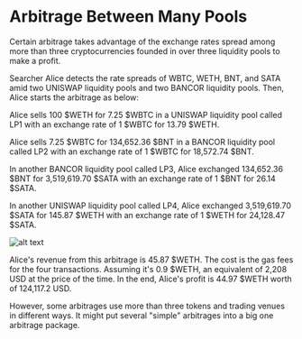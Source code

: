 # Arbitrage Between Many Pools

Certain arbitrage takes advantage of the exchange rates spread among more than three cryptocurrencies founded in over three liquidity pools to make a profit.

Searcher Alice detects the rate spreads of WBTC, WETH, BNT, and SATA amid two UNISWAP liquidity pools and two BANCOR liquidity pools. Then, Alice starts the arbitrage as below: 

Alice sells 100 $WETH for 7.25 $WBTC in a UNISWAP liquidity pool called LP1 with an exchange rate of 1 $WBTC for 13.79 $WETH. 

Alice sells 7.25 $WBTC for 134,652.36 $BNT in a BANCOR liquidity pool called LP2 with an exchange rate of 1 $WBTC for 18,572.74 $BNT. 

In another BANCOR liquidity pool called LP3, Alice exchanged 134,652.36 $BNT for 3,519,619.70 $SATA with an exchange rate of 1 $BNT for 26.14 $SATA. 

In another UNISWAP liquidity pool called LP4, Alice exchanged 3,519,619.70 $SATA for 145.87 $WETH with an exchange rate of 1 $WETH for 24,128.47 $SATA. 

![alt text](image1.png)

Alice's revenue from this arbitrage is 45.87 $WETH. The cost is the gas fees for the four transactions. Assuming it's 0.9 $WETH, an equivalent of 2,208 USD at the price of the time. In the end, Alice's profit is 44.97 $WETH worth of 124,117.2 USD.

However, some arbitrages use more than three tokens and trading venues in different ways. It might put several "simple" arbitrages into a big one arbitrage package. 